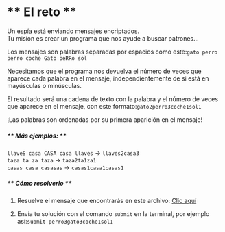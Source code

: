 <h1> ** El reto **</h1>
Un espía está enviando mensajes encriptados. <br>
Tu misión es crear un programa que nos ayude a buscar patrones...



Los mensajes son palabras separadas por espacios como este:`gato perro perro coche Gato peRRo sol`

Necesitamos que el programa nos devuelva el número de veces que aparece cada palabra en el mensaje, independientemente de si está en mayúsculas o minúsculas.

El resultado será una cadena de texto con la palabra y el número de veces que aparece en el mensaje, con este formato:`gato2perro3coche1sol1`

¡Las palabras son ordenadas por su primera aparición en el mensaje!

##### ** Más ejemplos: **
`llaveS casa CASA casa llaves` -> `llaves2casa3` <br>
`taza ta za taza` -> `taza2ta1za1` <br>
`casas casa casasas` -> `casas1casa1casas1` <br>

##### ** Cómo resolverlo **


1. Resuelve el mensaje que encontrarás en este archivo: <a href="https://codember.dev/data/message_01.txt ">Clic aquí</a>


2. Envía tu solución con el comando `submit` en la terminal, por ejemplo así:`submit perro3gato3coche1sol1`

